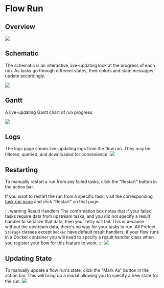 # Flow Run

## Overview

![](/orchestration/ui/flowrun-overview.png)

## Schematic

The schematic is an interactive, live-updating look at the progress of each run. As tasks go through different states, their colors and state messages update accordingly.

![](/orchestration/ui/flowrun-schematic.png)

## Gantt

A live-updating Gantt chart of run progress.

![](/orchestration/ui/flowrun-gantt.png)

## Logs

The logs page shows live-updating logs from the flow run. They may be filtered, queried, and downloaded for convenience.
![](/orchestration/ui/flowrun-logs.png)

## Restarting

To manually restart a run from any failed tasks, click the "Restart" button in the action bar.

If you want to restart the run from a specific task, visit the corresponding [task run page](/orchestration/ui/taskrun) and click "Restart" on that page. 

::: warning Result Handlers
The confirmation box notes that if your failed tasks require data from upstream tasks, and you did not specify a result handler to serialize that data, then your retry will fail. This is because without the upstream data, there's no way for your tasks to run. All Prefect `Storage` classes except `Docker` have default result handlers; if your flow runs in a Docker container you will need to specify a result handler class when you register your flow for this feature to work.
:::
![](/orchestration/ui/flowrun-restart.png)

## Updating State

To manually update a flow run's state, click the "Mark As" button in the action bar. This will bring up a modal allowing you to specify a new state for the run.
![](/orchestration/ui/flowrun-mark-as.png)
